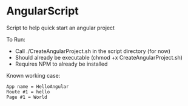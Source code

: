 # AngularScript
Script to help quick start an angular project

To Run:

- Call ./CreateAngularProject.sh in the script directory (for now)
- Should already be executable (chmod +x CreateAngularProject.sh)
- Requires NPM to already be installed

Known working case:

	App name = HelloAngular
	Route #1 = hello
	Page #1 = World
